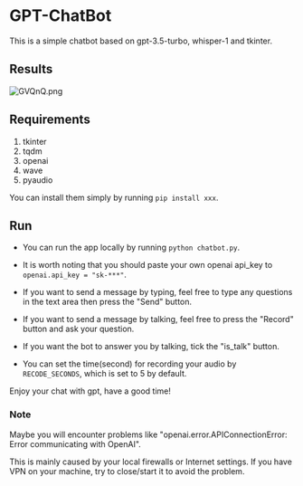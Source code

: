 # GPT-ChatBot


This is a simple chatbot based on gpt-3.5-turbo, whisper-1 and tkinter.

## Results
![GVQnQ.png](https://i.328888.xyz/2023/03/04/GVQnQ.png)

## Requirements
1. tkinter
2. tqdm
3. openai
4. wave
5. pyaudio


You can install them simply by running `pip install xxx`.

## Run

- You can run the app locally by running `python chatbot.py`.

- It is worth noting that you should paste your own openai api_key to `openai.api_key = "sk-***"`.

- If you want to send a message by typing, feel free to type any questions in the text area then press the "Send" button.

- If you want to send a message by talking, feel free to press the "Record" button and ask your question.

- If you want the bot to answer you by talking, tick the "is_talk" button.

- You can set the time(second) for recording your audio by `RECODE_SECONDS`, which is set to 5 by default.

Enjoy your chat with gpt, have a good time!


### Note

Maybe you will encounter problems like "openai.error.APIConnectionError: Error communicating with OpenAI".

This is mainly caused by your local firewalls or Internet settings. If you have VPN on your machine, try to close/start it to avoid the problem.
